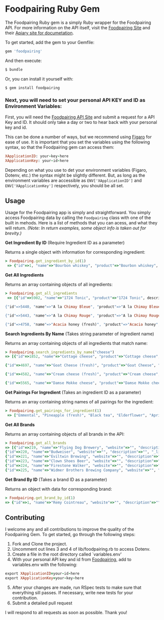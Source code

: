 # Foodpairing Ruby Gem

The Foodpairing Ruby gem is a simply Ruby wrapper for the Foodpairing API. For more information on the API itself, visit the [Foodpairing Site](http://developer.foodpairing.com/) and their [Apiary site for documetation](http://docs.foodpairingpublicapi.apiary.io/).

To get started, add the gem to your Gemfile:

```ruby
gem 'foodpairing'
```

And then execute:

```ruby
$ bundle
```

Or, you can install it yourself with:

```ruby
$ gem install foodpairing
```

### Next, you will need to set your personal API KEY and ID as Environment Variables:

First, you will need the [Foodpairing API Site](http://developer.foodpairing.com/) and submit a request for a API Key and ID. It should only take a day or two to hear back with your personal key and id.

This can be done a number of ways, but we recommend using [Figaro](https://github.com/laserlemon/figaro) for ease of use. It is important that you set the variables using the following syntax, so that the Foodpairing gem can access them:

```ruby
XApplicationID: your-key-here
XApplicationKey: your-id-here
```
Depending on what you use to det your environment variables (Figaro, Dotenv, etc.) the syntax might be slightly different. But, as long as the environment variables are accessible as `ENV['XApplicationID']` and `ENV['XApplicationKey']` respectively, you should be all set.

## Usage

Usage for the Foodpairing app is simply and straightforward. You simply access Foodpairing data by calling the `Foodpairing` class with one of the built in mehods. Here is a list of methods that you can acess, and what they will return. *(Note: In return examples, some object info is taken out for brevity.)*

**Get Ingredient By ID** (Require Ingredient ID as a parameter)

Returns a single object with information for corresponding ingredient:
```ruby
> Foodpairing.get_ingredient_by_id(1)
 => {"id"=>1, "name"=>"Bourbon whiskey", "product"=>"Bourbon whiskey", "preparation"=>"", "_links"=>{"preparation"=>nil, "image"=>{"id"=>481,}, "origin"=>{"id"=>3877, "name"=>"America", "iso_code"=>nil, "type"=>"", "parent"=>0}, "brand"=>nil, "categories"=>[{"id"=>38, "href"=>"https://api.foodpairing.com/taxonomies/ingredients/categories/38"}, {"id"=>86, "href"=>"https://api.foodpairing.com/taxonomies/ingredients/categories/86"}]}, "description"=>"A type of distilled spirit, made primarily from corn and named for Bourbon County, Kentucky.", "_meta"=>{"created_at"=>"", "modified_at"=>"", "is_ghost"=>false}}
```

**Get All Ingredients**

Returns an array containing objects of all ingredients:
```ruby
> Foodpairing.get_all_ingredients
 => [{"id"=>5902, "name"=>"1724 Tonic", "product"=>"1724 Tonic", description"=>"The essence of 1724 Tonic Water has its origins in the Andes, on the mythical Inca Trail. This is not by chance. This is where quinine was discovered. There, this ingredient gains the authenticity of a product with roots in the region that go back hundreds of years. At 1724 metres above sea level. Not a metre above or below.", "_meta"=>{"created_at"=>"", "modified_at"=>"", "index"=>0, "is_ghost"=>false}},

{"id"=>5440, "name"=>"A la Chimay Bleue", "product"=>"A la Chimay Bleue", "preparation"=>"", "description"=>"The rind of the à la Chimay Bleue is regularly washed with the Chimay Blue Cap during his stay in the aging cellars of the monestarey. Pronounced flavor with a slight bitterness of the hops.", "_meta"=>{"created_at"=>"", "modified_at"=>"", "index"=>1, "is_ghost"=>false}},

{"id"=>5443, "name"=>"A la Chimay Rouge", "product"=>"A la Chimay Rouge", "preparation"=>"", "description"=>"The à la Chimay Rouge is a round, smooth cheese with creamy texture. Its natural rind is washed with Chimay Red Cap. Fruity flavour with slight bitterness.", "_meta"=>{"created_at"=>"", "modified_at"=>"", "index"=>2, "is_ghost"=>false}},

{"id"=>4758, "name"=>"Acacia honey (fresh)", "product"=>"Acacia honey", "preparation"=>"fresh"]
```

**Search Ingredients By Name** (Takes string parameter of ingredient name)

Returns an array containing objects of all ingredients that match name:
```ruby
> Foodpairing.search_ingredients_by_name("cheese")
=> [{"id"=>1852, "name"=>"Cottage cheese", "product"=>"Cottage cheese", "preparation"=>"", "description"=>"Cottage cheese is a cheese curd product with a mild flavor. It is drained, but not pressed, so some whey remains and the individual curds remain loose.", "_meta"=>{"created_at"=>"", "modified_at"=>"", "index"=>0, "exact_match"=>false, "is_ghost"=>false}},

{"id"=>4697, "name"=>"Goat Cheese (fresh)", "product"=>"Goat Cheese", "preparation"=>"fresh", "description"=>"Goat cheese, or chèvre (from the French for goat), is cheese made out of the milk of goats. Although cow's milk and goat's milk have similar overall fat contents, the higher proportion of medium-chain fatty acids in goat's milk contributes to the characteristic flavor of goat's milk cheese.", "_meta"=>{"created_at"=>"", "modified_at"=>"", "index"=>1, "exact_match"=>false, "is_ghost"=>false}},

{"id"=>4582, "name"=>"Cream cheese (fresh)", "product"=>"Cream cheese", "preparation"=>"fresh", "description"=>"Cream cheese is a soft, mild-tasting cheese with a high fat content. Traditionally, it is made from unskimmed milk enriched with additional cream.", "_meta"=>{"created_at"=>"", "modified_at"=>"", "index"=>2, "exact_match"=>false, "is_ghost"=>false}},

{"id"=>5565, "name"=>"Damse Mokke cheese", "product"=>"Damse Mokke cheese", "preparation"=>"", "description"=>"The Damse Cheese Dairy is a traditional producer of organic cheese. The cheese dairy was created in 1989 on an ancient farm in Damme in the polders surrounding Bruges. To valorize excess milk the farmer started with the production of cheese. In 1992 the cheese dairy moved to a new location in Sijsele.", {"created_at"=>"", "modified_at"=>"", "index"=>3, "exact_match"=>false, "is_ghost"=>false}}]
```

**Get Pairings For Ingredient** (Takes an ingredient ID as a parameter)

Returns an array containing string names of all pairings for the ingredient:
```ruby
> Foodpairing.get_pairings_for_ingredient(1)
 => ["Emmental", "Pineapple (fresh)", "Black tea", "Elderflower", "Apricot (fresh)", "Passoã®", "Apple juice", "Apple (fresh)", "Gueuze Fond Tradition", "Parmigiano Reggiano", "Gruyère", "Olive oil 'Family Reserve' Arbequina", "Cointreau®", "Zacapa 23 Solera", "French fries", "Angostura bitters®", "Banana (fresh)", "Mango (fresh)", "Soy miso", "Sencha tea", "Gorgonzola", "Bayonne ham (dry-cured)", "Edible crab (cooked)", "Crab meat", "Dab (baked)"]
```
**Get All Brands**

Returns an array containing objects of all brands in the API:
```ruby
> Foodpairing.get_all_brands
=> [{"id"=>219, "name"=>"Flying Dog Brewery", "website"=>"", "description"=>"", "_links"=>{"images"=>[]}},
{"id"=>220, "name"=>"Budweiser", "website"=>"", "description"=>"", "_links"=>{"images"=>[]}},
{"id"=>221, "name"=>"Eviltwin Brewing", "website"=>"", "description"=>"", "_links"=>{"images"=>[]}}, {"id"=>222, "name"=>"Cerveceria Modelo", "website"=>"", "description"=>"", "_links"=>{"images"=>[]}},
{"id"=>223, "name"=>"Clown Shoes Beer", "website"=>"", "description"=>"", "_links"=>{"images"=>[]}},
{"id"=>224, "name"=>"Firestone Walker", "website"=>"", "description"=>"", "_links"=>{"images"=>[]}},
{"id"=>225, "name"=>"Widmer Brothers Brewing Company", "website"=>"", "description"=>"", "_links"=>{"images"=>[]}}]
```

**Get Brand By ID** (Takes a brand ID as a parameter)

Returns an object with data for corresponding brand:
```ruby
> Foodpairing.get_brand_by_id(1)
=> {"id"=>1, "name"=>"Remy Cointreau", "website"=>"", "description"=>"", "_links"=>{"images"=>[]}}
```

## Contributing
I welcome any and all contributions to improve the quality of the Foodpairing Gem. To get started, go through the following steps:

1. Fork and Clone the project.
2. Uncomment out lines 3 and 4 of lib/foodpairing.rb to access Dotenv.
3. Create a file in the root directory called `variables.env'
4. With your personal API key and id from [Foodpairing](http://developer.foodpairing.com/), add to variables.env with the following:
```ruby
export XApplicationID=your-id-here
export XApplicationKey=your-key-here
```
5. After your changes are made, run RSpec tests to make sure that everything sill passes. If necessary, write new tests for your contribution.
6. Submit a detailed pull request

I will respond to all requests as soon as possible. Thank you!
